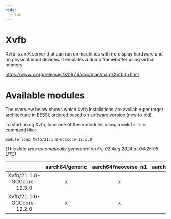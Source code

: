 ```yaml
---
hide:
  - toc
---
```


Xvfb
====


Xvfb is an X server that can run on machines with no display hardware and no physical input devices. It emulates a dumb framebuffer using virtual memory.

https://www.x.org/releases/X11R7.6/doc/man/man1/Xvfb.1.xhtml
# Available modules


The overview below shows which Xvfb installations are available per target architecture in EESSI, ordered based on software version (new to old).

To start using Xvfb, load one of these modules using a `module load` command like:

```shell
module load Xvfb/21.1.8-GCCcore-12.3.0
```

*(This data was automatically generated on Fri, 02 Aug 2024 at 04:25:05 UTC)*  

| |aarch64/generic|aarch64/neoverse_n1|aarch64/neoverse_v1|x86_64/generic|x86_64/amd/zen2|x86_64/amd/zen3|x86_64/amd/zen4|x86_64/intel/haswell|x86_64/intel/skylake_avx512|
| :---: | :---: | :---: | :---: | :---: | :---: | :---: | :---: | :---: | :---: |
|Xvfb/21.1.8-GCCcore-12.3.0|x|x|x|x|x|x|-|x|x|
|Xvfb/21.1.6-GCCcore-12.2.0|x|x|x|x|x|x|-|x|x|

